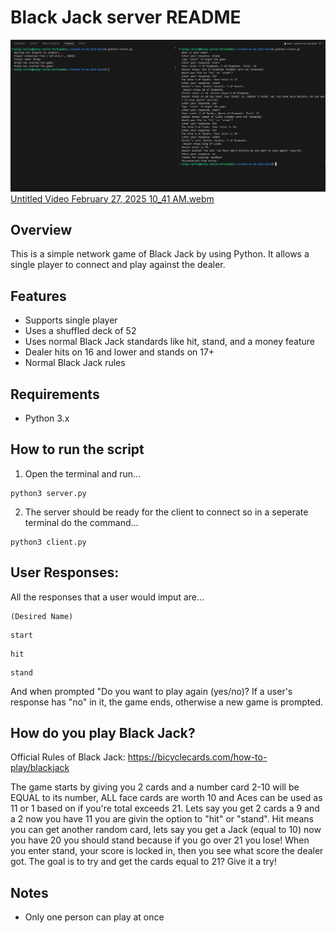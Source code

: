 # Black Jack server README
![alt text](image.png)
[Untitled Video February 27, 2025 10_41 AM.webm](https://github.com/user-attachments/assets/267c58ef-2492-4ada-b4f9-5e5c33eb40ca)

## Overview
This is a simple network game of Black Jack by using Python. It allows a single player to connect and play against the dealer. 
## Features
- Supports single player
- Uses a shuffled deck of 52
- Uses normal Black Jack standards like hit, stand, and a money feature
- Dealer hits on 16 and lower and stands on 17+
- Normal Black Jack rules
## Requirements
- Python 3.x

## How to run the script
1. Open the terminal and run...
```
python3 server.py
```
2. The server should be ready for the client to connect so in a seperate terminal do the command...
```
python3 client.py
```
## User Responses:
All the responses that a user would imput are...
```
(Desired Name)
```
```
start
```
```
hit
```
```
stand
```
And when prompted "Do you want to play again (yes/no)? If a user's response has "no" in it, the game ends, otherwise a new game is prompted.
## How do you play Black Jack?
Official Rules of Black Jack: https://bicyclecards.com/how-to-play/blackjack

The game starts by giving you 2 cards and a number card 2-10 will be EQUAL to its number, ALL face cards are worth 10 and Aces can be used as 11 or 1 based on if you're total exceeds 21. Lets say you get 2 cards a 9 and a 2 now you have 11 you are givin the option to "hit" or "stand". Hit means you can get another random card, lets say you get a Jack (equal to 10) now you have 20 you should stand because if you go over 21 you lose! When you enter stand, your score is locked in, then you see what score the dealer got. The goal is to try and get the cards equal to 21? Give it a try!
## Notes
- Only one person can play at once
